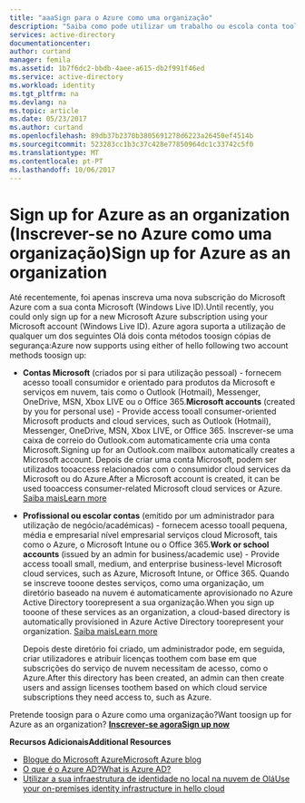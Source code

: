 ```yaml
---
title: "aaaSign para o Azure como uma organização"
description: "Saiba como pode utilizar um trabalho ou escola conta tooleverage Olá contas de utilizador existentes, as políticas, definições ou implementações de servidor no local que já tem e melhorar a eficiência entre a infraestrutura de identidade no local e o Azure AD da sua organização."
services: active-directory
documentationcenter: 
author: curtand
manager: femila
ms.assetid: 1b7f6dc2-bbdb-4aee-a615-db2f991f46ed
ms.service: active-directory
ms.workload: identity
ms.tgt_pltfrm: na
ms.devlang: na
ms.topic: article
ms.date: 05/23/2017
ms.author: curtand
ms.openlocfilehash: 89db37b2370b3805691278d6223a26450ef4514b
ms.sourcegitcommit: 523283cc1b3c37c428e77850964dc1c33742c5f0
ms.translationtype: MT
ms.contentlocale: pt-PT
ms.lasthandoff: 10/06/2017
---
```

# <a name="sign-up-for-azure-as-an-organization"></a><span data-ttu-id="ff680-103">Sign up for Azure as an organization (Inscrever-se no Azure como uma organização)</span><span class="sxs-lookup"><span data-stu-id="ff680-103">Sign up for Azure as an organization</span></span>
<span data-ttu-id="ff680-104">Até recentemente, foi apenas inscreva uma nova subscrição do Microsoft Azure com a sua conta Microsoft (Windows Live ID).</span><span class="sxs-lookup"><span data-stu-id="ff680-104">Until recently, you could only sign up for a new Microsoft Azure subscription using your Microsoft account (Windows Live ID).</span></span> <span data-ttu-id="ff680-105">Azure agora suporta a utilização de qualquer um dos seguintes Olá dois conta métodos toosign cópias de segurança:</span><span class="sxs-lookup"><span data-stu-id="ff680-105">Azure now supports using either of hello following two account methods toosign up:</span></span>

* <span data-ttu-id="ff680-106">**Contas Microsoft** (criados por si para utilização pessoal) - fornecem acesso tooall consumidor e orientado para produtos da Microsoft e serviços em nuvem, tais como o Outlook (Hotmail), Messenger, OneDrive, MSN, Xbox LIVE ou o Office 365.</span><span class="sxs-lookup"><span data-stu-id="ff680-106">**Microsoft accounts** (created by you for personal use) - Provide access tooall consumer-oriented Microsoft products and cloud services, such as Outlook (Hotmail), Messenger, OneDrive, MSN, Xbox LIVE, or Office 365.</span></span> <span data-ttu-id="ff680-107">Inscrever-se uma caixa de correio do Outlook.com automaticamente cria uma conta Microsoft.</span><span class="sxs-lookup"><span data-stu-id="ff680-107">Signing up for an Outlook.com mailbox automatically creates a Microsoft account.</span></span> <span data-ttu-id="ff680-108">Depois de criar uma conta Microsoft, podem ser utilizados tooaccess relacionados com o consumidor cloud services da Microsoft ou do Azure.</span><span class="sxs-lookup"><span data-stu-id="ff680-108">After a Microsoft account is created, it can be used tooaccess consumer-related Microsoft cloud services or Azure.</span></span> [<span data-ttu-id="ff680-109">Saiba mais</span><span class="sxs-lookup"><span data-stu-id="ff680-109">Learn more</span></span>](http://www.microsoft.com/account/default.aspx)
* <span data-ttu-id="ff680-110">**Profissional ou escolar contas** (emitido por um administrador para utilização de negócio/académicas) - fornecem acesso tooall pequena, média e empresarial nível empresarial serviços cloud Microsoft, tais como o Azure, o Microsoft Intune ou o Office 365.</span><span class="sxs-lookup"><span data-stu-id="ff680-110">**Work or school accounts** (issued by an admin for business/academic use) - Provide access tooall small, medium, and enterprise business-level Microsoft cloud services, such as Azure, Microsoft Intune, or Office 365.</span></span> <span data-ttu-id="ff680-111">Quando se inscreve tooone destes serviços, como uma organização, um diretório baseado na nuvem é automaticamente aprovisionado no Azure Active Directory toorepresent a sua organização.</span><span class="sxs-lookup"><span data-stu-id="ff680-111">When you sign up tooone of these services as an organization, a cloud-based directory is automatically provisioned in Azure Active Directory toorepresent your organization.</span></span> [<span data-ttu-id="ff680-112">Saiba mais</span><span class="sxs-lookup"><span data-stu-id="ff680-112">Learn more</span></span>](active-directory-administer.md)
  
    <span data-ttu-id="ff680-113">Depois deste diretório foi criado, um administrador pode, em seguida, criar utilizadores e atribuir licenças toothem com base em que subscrições do serviço de nuvem necessitam de acesso, como o Azure.</span><span class="sxs-lookup"><span data-stu-id="ff680-113">After this directory has been created, an admin can then create users and assign licenses toothem based on which cloud service subscriptions they need access to, such as Azure.</span></span>

<span data-ttu-id="ff680-114">Pretende toosign para o Azure como uma organização?</span><span class="sxs-lookup"><span data-stu-id="ff680-114">Want toosign up for Azure as an organization?</span></span> [<span data-ttu-id="ff680-115">**Inscrever-se agora**</span><span class="sxs-lookup"><span data-stu-id="ff680-115">**Sign up now**</span></span>](https://azure.microsoft.com/pricing/purchase-options/)

<span data-ttu-id="ff680-116">**Recursos Adicionais**</span><span class="sxs-lookup"><span data-stu-id="ff680-116">**Additional Resources**</span></span>

* [<span data-ttu-id="ff680-117">Blogue do Microsoft Azure</span><span class="sxs-lookup"><span data-stu-id="ff680-117">Microsoft Azure blog</span></span>](https://azure.microsoft.com/blog/)
* [<span data-ttu-id="ff680-118">O que é o Azure AD?</span><span class="sxs-lookup"><span data-stu-id="ff680-118">What is Azure AD?</span></span>](active-directory-whatis.md)
* [<span data-ttu-id="ff680-119">Utilizar a sua infraestrutura de identidade no local na nuvem de Olá</span><span class="sxs-lookup"><span data-stu-id="ff680-119">Use your on-premises identity infrastructure in hello cloud</span></span>](active-directory-aadconnect.md)

